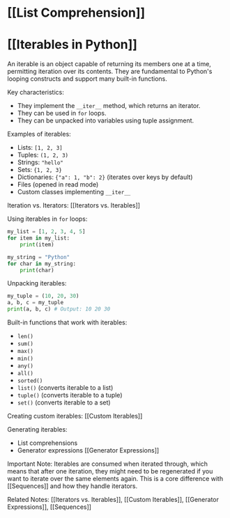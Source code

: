 # [[List Comprehension]]
# [[Iterables in Python]] 
An iterable is an object capable of returning its members one at a time, permitting iteration over its contents.  They are fundamental to Python's looping constructs and support many built-in functions.

Key characteristics:

*   They implement the `__iter__` method, which returns an iterator.
*   They can be used in `for` loops.
*   They can be unpacked into variables using tuple assignment.


Examples of iterables:

*   Lists:  `[1, 2, 3]`
*   Tuples: `(1, 2, 3)`
*   Strings: `"hello"`
*   Sets: `{1, 2, 3}`
*   Dictionaries: `{"a": 1, "b": 2}` (iterates over keys by default)
*   Files (opened in read mode)
*   Custom classes implementing `__iter__`


Iteration vs. Iterators: [[Iterators vs. Iterables]]


Using iterables in `for` loops:

```python
my_list = [1, 2, 3, 4, 5]
for item in my_list:
    print(item)

my_string = "Python"
for char in my_string:
    print(char)
```

Unpacking iterables:

```python
my_tuple = (10, 20, 30)
a, b, c = my_tuple
print(a, b, c) # Output: 10 20 30
```

Built-in functions that work with iterables:

*   `len()`
*   `sum()`
*   `max()`
*   `min()`
*   `any()`
*   `all()`
*   `sorted()`
*   `list()` (converts iterable to a list)
*   `tuple()` (converts iterable to a tuple)
*   `set()` (converts iterable to a set)


Creating custom iterables: [[Custom Iterables]]

Generating iterables:

*   List comprehensions
*   Generator expressions [[Generator Expressions]]

Important Note: Iterables are consumed when iterated through, which means that after one iteration, they might need to be regenerated if you want to iterate over the same elements again.  This is a core difference with [[Sequences]] and how they handle iterators.

Related Notes: [[Iterators vs. Iterables]], [[Custom Iterables]], [[Generator Expressions]], [[Sequences]]

